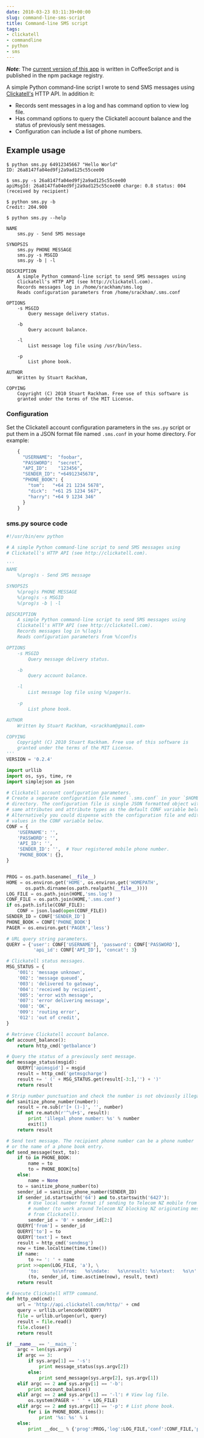 ```yaml
---
date: 2010-03-23 03:11:39+00:00
slug: command-line-sms-script
title: Command-line SMS script
tags:
- clickatell
- commandline
- python
- sms
---
```





**_Note_**:
The [current version of this app](/posts/coffeescript-for-command-line-apps/) is written in CoffeeScript and is published in the npm package registry.


A simple Python command-line script I wrote to send SMS messages using [Clickatell's](http://clickatell.com/) HTTP API. In addition it:

  * Records sent messages in a log and has command option to view log file. 
  * Has command options to query the Clickatell account balance and the status of previously sent messages. 
  * Configuration can include a list of phone numbers.

<!--more-->


## Example usage



    $ python sms.py 64912345667 "Hello World"
    ID: 26a8147fa04ed9fj2a9ad125c55cee00
    
    $ sms.py -s 26a8147fa04ed9fj2a9ad125c55cee00
    apiMsgId: 26a8147fa04ed9fj2a9ad125c55cee00 charge: 0.8 status: 004
    (received by recipient)
    
    $ python sms.py -b
    Credit: 204.900
    
    $ python sms.py --help
    
    NAME
        sms.py - Send SMS message
    
    SYNOPSIS
        sms.py PHONE MESSAGE
        sms.py -s MSGID
        sms.py -b | -l
    
    DESCRIPTION
        A simple Python command-line script to send SMS messages using
        Clickatell's HTTP API (see http://clickatell.com).
        Records messages log in /home/srackham/sms.log
        Reads configuration parameters from /home/srackham/.sms.conf
    
    OPTIONS
        -s MSGID
            Query message delivery status.
    
        -b
            Query account balance.
    
        -l
            List message log file using /usr/bin/less.
    
        -p
            List phone book.
    
    AUTHOR
        Written by Stuart Rackham, 
    
    COPYING
        Copyright (C) 2010 Stuart Rackham. Free use of this software is
        granted under the terms of the MIT License.


 


### Configuration

Set the Clickatell account configuration parameters in the `sms.py` script or put them in a JSON format file named `.sms.conf` in your home directory. For example:



    
``` python    
    {
      "USERNAME":  "foobar",
      "PASSWORD":  "secret",
      "API_ID":    "123456",
      "SENDER_ID": "+64912345678",
      "PHONE_BOOK": {
        "tom":   "+64 21 1234 5678",
        "dick":  "+61 25 1234 567",
        "harry": "+64 9 1234 346"
      }
    }
```

 


### sms.py source code

``` python
#!/usr/bin/env python

# A simple Python command-line script to send SMS messages using
# Clickatell's HTTP API (see http://clickatell.com).

'''
NAME
    %(prog)s - Send SMS message

SYNOPSIS
    %(prog)s PHONE MESSAGE
    %(prog)s -s MSGID
    %(prog)s -b | -l

DESCRIPTION
    A simple Python command-line script to send SMS messages using
    Clickatell's HTTP API (see http://clickatell.com).
    Records messages log in %(log)s
    Reads configuration parameters from %(conf)s

OPTIONS
    -s MSGID
        Query message delivery status.

    -b
        Query account balance.

    -l
        List message log file using %(pager)s.

    -p
        List phone book.

AUTHOR
    Written by Stuart Rackham, <srackham@gmail.com>

COPYING
    Copyright (C) 2010 Stuart Rackham. Free use of this software is
    granted under the terms of the MIT License.
'''
VERSION = '0.2.4'

import urllib
import os, sys, time, re
import simplejson as json

# Clickatell account configuration parameters.
# Create a separate configuration file named `.sms.conf` in your `$HOME`
# directory. The configuration file is single JSON formatted object with the
# same attributes and attribute types as the default CONF variable below.
# Alternatively you could dispense with the configuration file and edit the
# values in the CONF variable below.
CONF = {
    'USERNAME': '',
    'PASSWORD': '',
    'API_ID': '',
    'SENDER_ID': '',  # Your registered mobile phone number.
    'PHONE_BOOK': {},
}


PROG = os.path.basename(__file__)
HOME = os.environ.get('HOME', os.environ.get('HOMEPATH',
       os.path.dirname(os.path.realpath(__file__))))
LOG_FILE = os.path.join(HOME,'sms.log')
CONF_FILE = os.path.join(HOME,'.sms.conf')
if os.path.isfile(CONF_FILE):
    CONF = json.load(open(CONF_FILE))
SENDER_ID = CONF['SENDER_ID']
PHONE_BOOK = CONF['PHONE_BOOK']
PAGER = os.environ.get('PAGER','less')

# URL query string parameters.
QUERY = {'user': CONF['USERNAME'], 'password': CONF['PASSWORD'],
          'api_id': CONF['API_ID'], 'concat': 3}

# Clickatell status messages.
MSG_STATUS = {
    '001': 'message unknown',
    '002': 'message queued',
    '003': 'delivered to gateway',
    '004': 'received by recipient',
    '005': 'error with message',
    '007': 'error delivering message',
    '008': 'OK',
    '009': 'routing error',
    '012': 'out of credit',
}

# Retrieve Clickatell account balance.
def account_balance():
    return http_cmd('getbalance')

# Query the status of a previously sent message.
def message_status(msgid):
    QUERY['apimsgid'] = msgid
    result = http_cmd('getmsgcharge')
    result += ' (' + MSG_STATUS.get(result[-3:],'') + ')'
    return result

# Strip number punctuation and check the number is not obviously illegal.
def sanitize_phone_number(number):
    result = re.sub(r'[+ ()-]', '', number)
    if not re.match(r'^\d+$', result):
        print 'illegal phone number: %s' % number
        exit(1)
    return result

# Send text message. The recipient phone number can be a phone number
# or the name of a phone book entry.
def send_message(text, to):
    if to in PHONE_BOOK:
        name = to
        to = PHONE_BOOK[to]
    else:
        name = None
    to = sanitize_phone_number(to)
    sender_id = sanitize_phone_number(SENDER_ID)
    if sender_id.startswith('64') and to.startswith('6427'):
        # Use local number format if sending to Telecom NZ mobile from a NZ
        # number (to work around Telecom NZ blocking NZ originating messages
        # from Clickatell).
        sender_id = '0' + sender_id[2:]
    QUERY['from'] = sender_id
    QUERY['to'] = to
    QUERY['text'] = text
    result = http_cmd('sendmsg')
    now = time.localtime(time.time())
    if name:
        to += ': ' + name
    print >>open(LOG_FILE, 'a'), \
        'to:     %s\nfrom:   %s\ndate:   %s\nresult: %s\ntext:   %s\n' % \
        (to, sender_id, time.asctime(now), result, text)
    return result

# Execute Clickatell HTTP command.
def http_cmd(cmd):
    url = 'http://api.clickatell.com/http/' + cmd
    query = urllib.urlencode(QUERY)
    file = urllib.urlopen(url, query)
    result = file.read()
    file.close()
    return result

if __name__ == '__main__':
    argc = len(sys.argv)
    if argc == 3:
        if sys.argv[1] == '-s':
            print message_status(sys.argv[2])
        else:
            print send_message(sys.argv[2], sys.argv[1])
    elif argc == 2 and sys.argv[1] == '-b':
        print account_balance()
    elif argc == 2 and sys.argv[1] == '-l': # View log file.
        os.system(PAGER + ' ' + LOG_FILE)
    elif argc == 2 and sys.argv[1] == '-p': # List phone book.
        for i in PHONE_BOOK.items():
            print '%s: %s' % i
    else:
        print __doc__ % {'prog':PROG,'log':LOG_FILE,'conf':CONF_FILE,'pager':PAGER}
```

